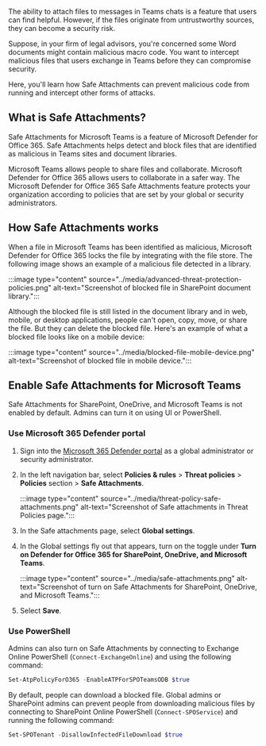 The ability to attach files to messages in Teams chats is a feature that users can find helpful. However, if the files originate from untrustworthy sources, they can become a security risk.

Suppose, in your firm of legal advisors, you're concerned some Word documents might contain malicious macro code. You want to intercept malicious files that users exchange in Teams before they can compromise security.

Here, you'll learn how Safe Attachments can prevent malicious code from running and intercept other forms of attacks.

## What is Safe Attachments?

Safe Attachments for Microsoft Teams is a feature of  Microsoft Defender for Office 365. Safe Attachments helps detect and block files that are identified as malicious in Teams sites and document libraries.

Microsoft Teams allows people to share files and collaborate. Microsoft Defender for Office 365 allows users to collaborate in a safer way. The Microsoft Defender for Office 365 Safe Attachments feature protects your organization according to policies that are set by your global or security administrators.

## How Safe Attachments works

When a file in Microsoft Teams has been identified as malicious, Microsoft Defender for Office 365 locks the file by integrating with the file store. The following image shows an example of a malicious file detected in a library.

:::image type="content" source="../media/advanced-threat-protection-policies.png" alt-text="Screenshot of blocked file in SharePoint document library.":::

Although the blocked file is still listed in the document library and in web, mobile, or desktop applications, people can't open, copy, move, or share the file. But they can delete the blocked file. Here's an example of what a blocked file looks like on a mobile device:

:::image type="content" source="../media/blocked-file-mobile-device.png" alt-text="Screenshot of blocked file in mobile device.":::

## Enable Safe Attachments for Microsoft Teams

Safe Attachments for SharePoint, OneDrive, and Microsoft Teams is not enabled by default. Admins can turn it on using UI or PowerShell.

### Use Microsoft 365 Defender portal

1. Sign into the [Microsoft 365 Defender portal](https://security.microsoft.com?azure-portal=true) as a global administrator or security administrator.

2. In the left navigation bar, select **Policies & rules** \> **Threat policies** \> **Policies** section \> **Safe Attachments**.

    :::image type="content" source="../media/threat-policy-safe-attachments.png" alt-text="Screenshot of Safe attachments in Threat Policies page.":::

3. In the Safe attachments page, select **Global settings**.

4. In the Global settings fly out that appears, turn on the toggle under **Turn on Defender for Office 365 for SharePoint, OneDrive, and Microsoft Teams**.

    :::image type="content" source="../media/safe-attachments.png" alt-text="Screenshot of turn on Safe Attachments for SharePoint, OneDrive, and Microsoft Teams.":::

5. Select **Save**.

### Use PowerShell

Admins can also turn on Safe Attachments by connecting to Exchange Online PowerShell (`Connect-ExchangeOnline`) and using the following command:

```Powershell
Set-AtpPolicyForO365 -EnableATPForSPOTeamsODB $true
```

By default, people can download a blocked file. Global admins or SharePoint admins can prevent people from downloading malicious files by connecting to SharePoint Online PowerShell (`Connect-SPOService`) and running the following command:

```Powershell
Set-SPOTenant -DisallowInfectedFileDownload $true
```
